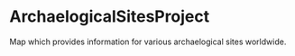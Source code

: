 # ArchaelogicalSitesProject
Map which provides information for various archaelogical sites worldwide. 
